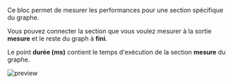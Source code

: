 Ce bloc permet de mesurer les performances pour une section spécifique du graphe.

Vous pouvez connecter la section que vous voulez mesurer à la sortie **mesure** et le reste du graph à **fini**.

Le point **durée (ms)** contient le temps d'exécution de la section **mesure** du graphe.

![preview](/images/controls/performance-fr.png)